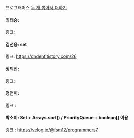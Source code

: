 프로그래머스 [두 개 뽑아서 더하기](https://school.programmers.co.kr/learn/courses/30/lessons/68644)<br>

#### 최태승: 
링크: 

#### 김선웅: set
링크: https://dndenf.tistory.com/26

#### 정의진: 
링크:

#### 정연미:
링크 : 

#### 박소미: Set + Arrays.sort() / PriorityQueue + boolean[] 이용
링크 : https://velog.io/@fsm12/programmers7
